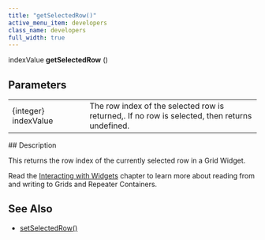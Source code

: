 ```yaml
---
title: "getSelectedRow()"
active_menu_item: developers
class_name: developers
full_width: true
---
```



indexValue **getSelectedRow** ()

## Parameters

<table>
<tr>
<td width="169">
{integer} indexValue

</td>
<td width="17">
</td>
<td width="694">
The row index of the selected row is returned,. If no row is selected, then returns undefined.

</td>
</tr>
</table>
## Description

This returns the row index of the currently selected row in a Grid Widget.

Read the [Interacting with Widgets](/developers/documentation/scripting-apis/client-scripting-overview/scripting-with-javascript/widget-reading-writing/) chapter to learn more about reading from and writing to Grids and Repeater Containers.

## See Also

 - [setSelectedRow()](/developers/documentation/scripting-apis/client-api/widget-object-functions/repeater-grid/setselectedrow)

